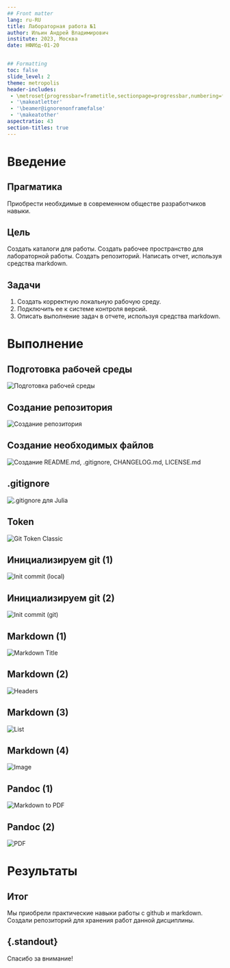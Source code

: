 ```yaml
---
## Front matter
lang: ru-RU
title: Лабораторная работа №1
author: Ильин Андрей Владимирович
institute: 2023, Москва
date: НФИбд-01-20


## Formatting
toc: false
slide_level: 2
theme: metropolis
header-includes: 
 - \metroset{progressbar=frametitle,sectionpage=progressbar,numbering=fraction}
 - '\makeatletter'
 - '\beamer@ignorenonframefalse'
 - '\makeatother'
aspectratio: 43
section-titles: true
---
```


# Введение

## Прагматика

Приобрести необхдимые в современном обществе разработчиков навыки.

## Цель

Создать каталоги для работы. Создать рабочее пространство для лабораторной работы. Создать репозиторий. Написать отчет, используя средства markdown.

## Задачи

1. Создать корректную локальную рабочую среду.
2. Подключить ее к системе контроля версий.
3. Описать выполнение задач в отчете, используя средства markdown.


# Выполнение

## Подготовка рабочей среды

   ![Подготовка рабочей среды](image/01.png)

## Создание репозитория

   ![Создание репозитория](image/02.png)


## Создание необходимых файлов 

   ![Создание README.md, .gitignore, CHANGELOG.md, LICENSE.md](image/03.png)

## .gitignore

   ![.gitignore для Julia](image/04.png)

## Token

   ![Git Token Classic](image/05.png)

## Инициализируем git (1)

   ![Init commit (local)](image/06.png)

## Инициализируем git (2)

   ![Init commit (git)](image/07.png)

## Markdown (1)

   ![Markdown Title](image/10.png)

## Markdown (2)

   ![Headers](image/11.png)

## Markdown (3)

   ![List](image/12.png)

## Markdown (4)

   ![Image](image/13.png)


## Pandoc (1)

   ![Markdown to PDF](image/14.png)

## Pandoc (2)

   ![PDF](image/15.png)


# Результаты

## Итог

Мы приобрели практические навыки работы с github и markdown. Создали репозиторий для хранения работ данной дисциплины.

## {.standout}

Спасибо за внимание!
